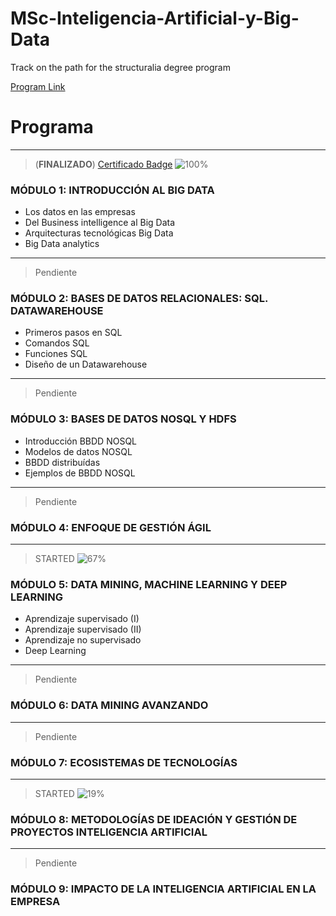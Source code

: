 # MSc-Inteligencia-Artificial-y-Big-Data
Track on the path for the structuralia degree program

[Program Link](https://www.structuralia.com/formacion/master-ia-big-data)

# **Programa**
---
>(**FINALIZADO**) [Certificado Badge](https://cv.iklox.com/badges/badge.php?hash=10475b2506819509cfba1797e89d9541cd78c294)
>![100%](https://progress-bar.dev/100)
### MÓDULO 1: INTRODUCCIÓN AL BIG DATA
* Los datos en las empresas
* Del Business intelligence al Big Data
* Arquitecturas tecnológicas Big Data
* Big Data analytics
---
>Pendiente
### MÓDULO 2: BASES DE DATOS RELACIONALES: SQL. DATAWAREHOUSE
* Primeros pasos en SQL
* Comandos SQL
* Funciones SQL
* Diseño de un Datawarehouse
---
>Pendiente
### MÓDULO 3: BASES DE DATOS NOSQL Y HDFS
* Introducción BBDD NOSQL     
* Modelos de datos NOSQL     
* BBDD distribuídas       
* Ejemplos de BBDD NOSQL      
---
>Pendiente
### MÓDULO 4: ENFOQUE DE GESTIÓN ÁGIL
---
>STARTED
>![67%](https://progress-bar.dev/67)
### MÓDULO 5: DATA MINING, MACHINE LEARNING Y DEEP LEARNING
* Aprendizaje supervisado (I)
* Aprendizaje supervisado (II)
* Aprendizaje no supervisado
* Deep Learning
---
>Pendiente
### MÓDULO 6: DATA MINING AVANZANDO
---
>Pendiente
### MÓDULO 7: ECOSISTEMAS DE TECNOLOGÍAS
---
>STARTED
>![19%](https://progress-bar.dev/19)
### MÓDULO 8: METODOLOGÍAS DE IDEACIÓN Y GESTIÓN DE PROYECTOS INTELIGENCIA ARTIFICIAL
---
>Pendiente
### MÓDULO 9: IMPACTO DE LA INTELIGENCIA ARTIFICIAL EN LA EMPRESA
